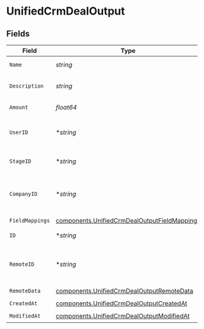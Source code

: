 # UnifiedCrmDealOutput


## Fields

| Field                                                                                                        | Type                                                                                                         | Required                                                                                                     | Description                                                                                                  |
| ------------------------------------------------------------------------------------------------------------ | ------------------------------------------------------------------------------------------------------------ | ------------------------------------------------------------------------------------------------------------ | ------------------------------------------------------------------------------------------------------------ |
| `Name`                                                                                                       | *string*                                                                                                     | :heavy_check_mark:                                                                                           | The name of the deal                                                                                         |
| `Description`                                                                                                | *string*                                                                                                     | :heavy_check_mark:                                                                                           | The description of the deal                                                                                  |
| `Amount`                                                                                                     | *float64*                                                                                                    | :heavy_check_mark:                                                                                           | The amount of the deal                                                                                       |
| `UserID`                                                                                                     | **string*                                                                                                    | :heavy_minus_sign:                                                                                           | The UUID of the user who is on the deal                                                                      |
| `StageID`                                                                                                    | **string*                                                                                                    | :heavy_minus_sign:                                                                                           | The UUID of the stage of the deal                                                                            |
| `CompanyID`                                                                                                  | **string*                                                                                                    | :heavy_minus_sign:                                                                                           | The UUID of the company tied to the deal                                                                     |
| `FieldMappings`                                                                                              | [components.UnifiedCrmDealOutputFieldMappings](../../models/components/unifiedcrmdealoutputfieldmappings.md) | :heavy_check_mark:                                                                                           | N/A                                                                                                          |
| `ID`                                                                                                         | **string*                                                                                                    | :heavy_minus_sign:                                                                                           | The UUID of the deal                                                                                         |
| `RemoteID`                                                                                                   | **string*                                                                                                    | :heavy_minus_sign:                                                                                           | The id of the deal in the context of the Crm 3rd Party                                                       |
| `RemoteData`                                                                                                 | [components.UnifiedCrmDealOutputRemoteData](../../models/components/unifiedcrmdealoutputremotedata.md)       | :heavy_check_mark:                                                                                           | N/A                                                                                                          |
| `CreatedAt`                                                                                                  | [components.UnifiedCrmDealOutputCreatedAt](../../models/components/unifiedcrmdealoutputcreatedat.md)         | :heavy_check_mark:                                                                                           | N/A                                                                                                          |
| `ModifiedAt`                                                                                                 | [components.UnifiedCrmDealOutputModifiedAt](../../models/components/unifiedcrmdealoutputmodifiedat.md)       | :heavy_check_mark:                                                                                           | N/A                                                                                                          |